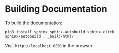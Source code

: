Building Documentation
======================

To build the documentation:

    pip3 install sphinx sphinx-autobuild sphinx-click
    sphinx-autobuild . _build/html/

Visit `http://localhost:8000` in the browser.
